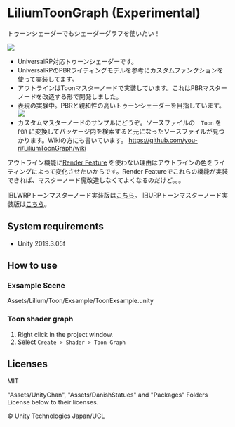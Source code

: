 # LiliumToonGraph (Experimental)

トゥーンシェーダーでもシェーダーグラフを使いたい！

![](https://github.com/you-ri/LiliumToonGraph/blob/master/Docs/screenshot.png?raw=true)

+ UniversalRP対応トゥーンシェーダーです。
+ UniversalRPのPBRライティングモデルを参考にカスタムファンクションを使って実装してます。
+ アウトラインはToonマスターノードで実装しています。これはPBRマスターノードを改造する形で開発しました。
+ 表現の実験中。PBRと親和性の高いトゥーンシェーダーを目指しています。
![](https://i.imgur.com/uvc6CwX.gif)
+ カスタムマスターノードのサンプルにどうぞ。ソースファイルの　`Toon` を `PBR` に変換してパッケージ内を検索すると元になったソースファイルが見つかります。Wikiの方にも書いています。 https://github.com/you-ri/LiliumToonGraph/wiki

アウトライン機能に[Render Feature](https://blogs.unity3d.com/jp/2019/09/20/how-the-lightweight-render-pipeline-is-evolving/) を使わない理由はアウトラインの色をライティングによって変化させたいからです。Render Featureでこれらの機能が実装できれば、マスターノード魔改造しなくてよくなるのだけど。。。

旧LWRPトーンマスターノード実装版は[こちら](https://github.com/you-ri/LiliumToonGraph/tree/lwrp)。
旧URPトーンマスターノード実装版は[こちら](https://github.com/you-ri/LiliumToonGraph/tree/urp-master-node-toon)。

## System requirements
+ Unity 2019.3.05f

## How to use

### Exsample Scene
Assets/Lilium/Toon/Exsample/ToonExsample.unity

### Toon shader graph
1. Right click in the project window.
2. Select `Create > Shader > Toon Graph`

## Licenses

MIT

"Assets/UnityChan", "Assets/DanishStatues" and "Packages" Folders License below to their licenses.

© Unity Technologies Japan/UCL
